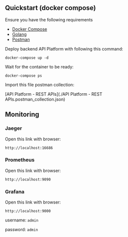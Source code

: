 ## Quickstart (docker compose)

Ensure you have the following requirements

* [Docker Compose](https://docs.docker.com/compose/install/)
* [Golang](https://go.dev/doc/install)
* [Postman](https://www.postman.com/downloads/)

Deploy backend API Platform with following this command:

```
docker-compose up -d
```

Wait for the container to be ready:

```
docker-compose ps
```

Import this file postman collection:

[API Platform - REST APIs](./API Platform - REST APIs.postman_collection.json)

## Monitoring

### Jaeger

Open this link with browser:

```
http://localhost:16686
```

### Prometheus

Open this link with browser:

```
http://localhost:9090
```

### Grafana

Open this link with browser:

```
http://localhost:9000
```

username: `admin`

password: `admin`
